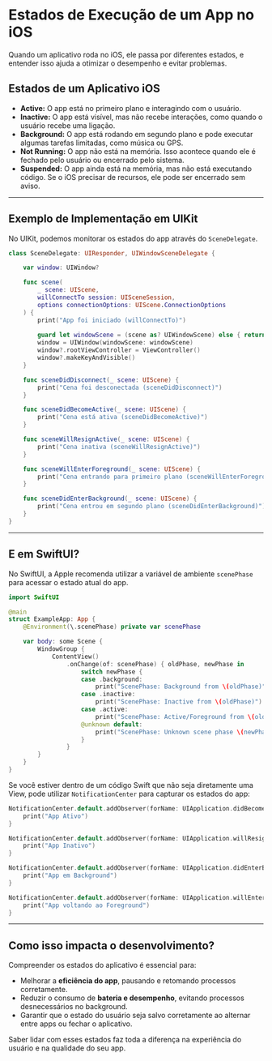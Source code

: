 # Estados de Execução de um App no iOS

Quando um aplicativo roda no iOS, ele passa por diferentes estados, e entender isso ajuda a otimizar o desempenho e evitar problemas.

## Estados de um Aplicativo iOS

- **Active:** O app está no primeiro plano e interagindo com o usuário.
- **Inactive:** O app está visível, mas não recebe interações, como quando o usuário recebe uma ligação.
- **Background:** O app está rodando em segundo plano e pode executar algumas tarefas limitadas, como música ou GPS.
- **Not Running:** O app não está na memória. Isso acontece quando ele é fechado pelo usuário ou encerrado pelo sistema.
- **Suspended:** O app ainda está na memória, mas não está executando código. Se o iOS precisar de recursos, ele pode ser encerrado sem aviso.

---

## Exemplo de Implementação em UIKit

No UIKit, podemos monitorar os estados do app através do `SceneDelegate`.

```swift
class SceneDelegate: UIResponder, UIWindowSceneDelegate {

    var window: UIWindow?

    func scene(
        _ scene: UIScene,
        willConnectTo session: UISceneSession,
        options connectionOptions: UIScene.ConnectionOptions
    ) {
        print("App foi iniciado (willConnectTo)")
        
        guard let windowScene = (scene as? UIWindowScene) else { return }
        window = UIWindow(windowScene: windowScene)
        window?.rootViewController = ViewController() 
        window?.makeKeyAndVisible()
    }

    func sceneDidDisconnect(_ scene: UIScene) {
        print("Cena foi desconectada (sceneDidDisconnect)")
    }

    func sceneDidBecomeActive(_ scene: UIScene) {
        print("Cena está ativa (sceneDidBecomeActive)")
    }

    func sceneWillResignActive(_ scene: UIScene) {
        print("Cena inativa (sceneWillResignActive)")
    }

    func sceneWillEnterForeground(_ scene: UIScene) {
        print("Cena entrando para primeiro plano (sceneWillEnterForeground)")
    }

    func sceneDidEnterBackground(_ scene: UIScene) {
        print("Cena entrou em segundo plano (sceneDidEnterBackground)")
    }
}
```

---

## E em SwiftUI?

No SwiftUI, a Apple recomenda utilizar a variável de ambiente `scenePhase` para acessar o estado atual do app.

```swift
import SwiftUI

@main
struct ExampleApp: App {
    @Environment(\.scenePhase) private var scenePhase

    var body: some Scene {
        WindowGroup {
            ContentView()
                .onChange(of: scenePhase) { oldPhase, newPhase in
                    switch newPhase {
                    case .background:
                        print("ScenePhase: Background from \(oldPhase)")
                    case .inactive:
                        print("ScenePhase: Inactive from \(oldPhase)")
                    case .active:
                        print("ScenePhase: Active/Foreground from \(oldPhase)")
                    @unknown default:
                        print("ScenePhase: Unknown scene phase \(newPhase) from \(oldPhase)")
                    }
                }
        }
    }
}
```

Se você estiver dentro de um código Swift que não seja diretamente uma View, pode utilizar `NotificationCenter` para capturar os estados do app:

```swift
NotificationCenter.default.addObserver(forName: UIApplication.didBecomeActiveNotification, object: nil, queue: .main) { _ in
    print("App Ativo")
}

NotificationCenter.default.addObserver(forName: UIApplication.willResignActiveNotification, object: nil, queue: .main) { _ in
    print("App Inativo")
}

NotificationCenter.default.addObserver(forName: UIApplication.didEnterBackgroundNotification, object: nil, queue: .main) { _ in
    print("App em Background")
}

NotificationCenter.default.addObserver(forName: UIApplication.willEnterForegroundNotification, object: nil, queue: .main) { _ in
    print("App voltando ao Foreground")
}
```

---

## Como isso impacta o desenvolvimento?

Compreender os estados do aplicativo é essencial para:

- Melhorar a **eficiência do app**, pausando e retomando processos corretamente.
- Reduzir o consumo de **bateria e desempenho**, evitando processos desnecessários no background.
- Garantir que o estado do usuário seja salvo corretamente ao alternar entre apps ou fechar o aplicativo.

Saber lidar com esses estados faz toda a diferença na experiência do usuário e na qualidade do seu app.
